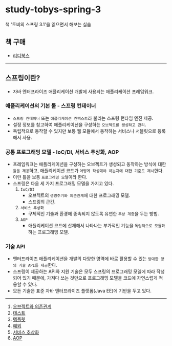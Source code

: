 # study-tobys-spring-3
책 '토비의 스프링 3.1'을 읽으면서 해보는 실습

## 책 구매
- [리디북스](https://ridibooks.com/books/111017526)

---

## 스프링이란?

- 자바 엔터프라이즈 애플리케이션 개발에 사용되는 애플리케이션 프레임워크.
  
### 애플리케이션의 기본 툴 - 스프링 컨테이너

- `스프링 컨테이너` 또는 `애플리케이션 컨텍스트`라 불리는 스프링 런타임 엔진 제공.
- 설정 정보를 참고하여 애플리케이션을 구성하는 `오브젝트를 생성하고 관리`.
- 독립적으로 동작할 수 있지만 보통 웹 모듈에서 동작하는 서비스나 서블릿으로 등록해서 사용.
  
### 공통 프로그래밍 모델 - IoC/DI, 서비스 추상화, AOP

- 프레임워크는 애플리케이션을 구성하는 오브젝트가 생성되고 동작하는 방식에 대한 `틀을 제공`하고, 애플리케이션 코드가 `어떻게 작성돼야 하는지에 대한 기준도 제시`한다.
- 이런 틀을 보통 `프로그래밍 모델`이라 한다.
- 스프링은 다음 세 가지 프로그래밍 모델을 가지고 있다.
  1. `IoC/DI`
     - 오브젝트의 `생명주기와 의존관계`에 대한 프로그래밍 모델. 
     - 스프링의 근간.
  2. `서비스 추상화`
     - 구체적인 기술과 환경에 종속되지 않도록 유연한 `추상 계층`을 두는 방법.
  3. `AOP`
     - 애플리케이션 코드에 산재해서 나타나는 부가적인 기능을 `독립적으로 모듈화`하는 프로그래밍 모델.

### 기술 API

- 엔터프라이즈 애플리케이션을 개발의 다양한 영역에 바로 활용할 수 있는 `방대한 양의 기술 API를 제공`한다.
- 스프링이 제공하는 API와 지원 기술은 모두 스프링의 프로그래밍 모델에 따라 작성되어 있기 때문에, 가져다 쓰는 것만으로 프로그래밍 모델을 코드에 자연스럽게 적용할 수 있다.
- 모든 기술은 표준 자바 엔터프라이즈 플랫폼(Java EE)에 기반을 두고 있다.

---

1. [오브젝트와 의존관계](./Chapter01/docs/index.md)
2. [테스트](./Chapter02/docs/index.md)
3. [템플릿](./Chapter03/docs/index.md)
4. [예외](./Chapter04/docs/index.md)
5. [서비스 추상화](./Chapter05/docs/index.md)
6. [AOP](./Chapter06/docs/index.md)
